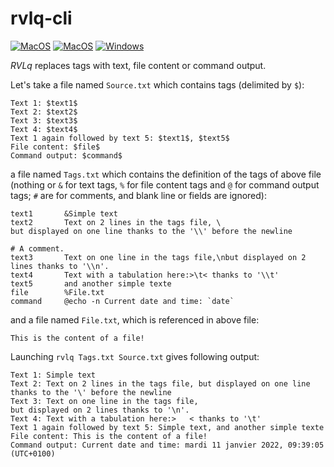 # rvlq-cli

[![MacOS](https://github.com/epeios-q37/rvlq-cli/actions/workflows/MacOS.yml/badge.svg)](https://github.com/epeios-q37/rvlq-cli/actions/workflows/MacOS.yml) [![MacOS](https://github.com/epeios-q37/rvlq-cli/actions/workflows/MacOS.yml/badge.svg)](https://github.com/epeios-q37/rvlq-cli/actions/workflows/MacOS.yml) [![Windows](https://github.com/epeios-q37/rvlq-cli/actions/workflows/Windows.yml/badge.svg)](https://github.com/epeios-q37/rvlq-cli/actions/workflows/Windows.yml)

*RVLq* replaces tags with text, file content or command output.

Let's take a file named `Source.txt` which contains tags (delimited by `$`):

```
Text 1: $text1$
Text 2: $text2$
Text 3: $text3$
Text 4: $text4$
Text 1 again followed by text 5: $text1$, $text5$
File content: $file$
Command output: $command$
```

a file named `Tags.txt` which contains the definition of the tags of above file (nothing or `&` for text tags, `%` for file content tags and `@` for command output tags; `#` are for comments, and blank line or fields are ignored):

```
text1		&Simple text
text2		Text on 2 lines in the tags file, \
but displayed on one line thanks to the '\\' before the newline

# A comment.
text3		Text on one line in the tags file,\nbut displayed on 2 lines thanks to '\\n'.
text4		Text with a tabulation here:>\t< thanks to '\\t'
text5       and another simple texte
file		%File.txt
command		@echo -n Current date and time: `date`
```

and a file named `File.txt`, which is referenced in above file:
```
This is the content of a file!
```

Launching `rvlq Tags.txt Source.txt` gives following output:
```
Text 1: Simple text
Text 2: Text on 2 lines in the tags file, but displayed on one line thanks to the '\' before the newline
Text 3: Text on one line in the tags file,
but displayed on 2 lines thanks to '\n'.
Text 4: Text with a tabulation here:>	< thanks to '\t'
Text 1 again followed by text 5: Simple text, and another simple texte
File content: This is the content of a file!
Command output: Current date and time: mardi 11 janvier 2022, 09:39:05 (UTC+0100)
```
